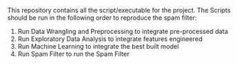This repository contains all the script/executable for the project. The Scripts should be run in the following order to reproduce the spam filter:
1. Run Data Wrangling and Preprocessing to integrate pre-processed data
2. Run Exploratory Data Analysis to integrate features engineered
3. Run Machine Learning to integrate the best built model
4. Run Spam Filter to run the Spam Filter
